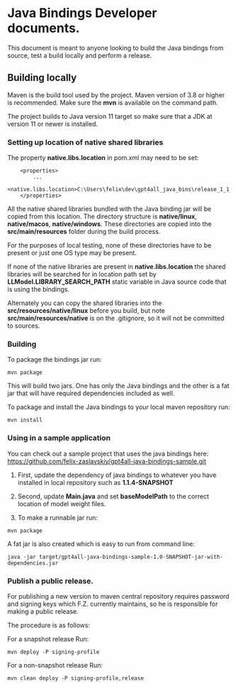 # Java Bindings Developer documents.

This document is meant to anyone looking to build the Java bindings from source, test a build locally and perform a release.

## Building locally

Maven is the build tool used by the project. Maven version of 3.8 or higher is recommended. Make sure the **mvn** 
is available on the command path.

The project builds to Java version 11 target so make sure that a JDK at version 11 or newer is installed.

### Setting up location of native shared libraries
The property **native.libs.location** in pom.xml may need to be set:
```
    <properties>
        ...
        <native.libs.location>C:\Users\felix\dev\gpt4all_java_bins\release_1_1_3_Jun22_2023</native.libs.location>
    </properties>
```
All the native shared libraries bundled with the Java binding jar will be copied from this location.
The directory structure is **native/linux**, **native/macos**, **native/windows**. These directories are copied
into the **src/main/resources** folder during the build process.

For the purposes of local testing, none of these directories have to be present or just one OS type may be present.

If none of the native libraries are present in **native.libs.location** the shared libraries will be searched for
in location path set by **LLModel.LIBRARY_SEARCH_PATH** static variable in Java source code that is using the bindings.

Alternately you can copy the shared libraries into the **src/resources/native/linux** before 
you build, but note **src/main/resources/native** is on the .gitignore, so it will not be committed to sources.

### Building

To package the bindings jar run:
```
mvn package
```
This will build two jars. One has only the Java bindings and the other is a fat jar that will have required dependencies included as well.

To package and install the Java bindings to your local maven repository run:
```
mvn install
```

### Using in a sample application

You can check out a sample project that uses the java bindings here:
https://github.com/felix-zaslavskiy/gpt4all-java-bindings-sample.git

1. First, update the dependency of java bindings to whatever you have installed in local repository such as **1.1.4-SNAPSHOT**
2. Second, update **Main.java** and set **baseModelPath** to the correct location of model weight files.

3. To make a runnable jar run:
```
mvn package
```

A fat jar is also created which is easy to run from command line:
```
java -jar target/gpt4all-java-bindings-sample-1.0-SNAPSHOT-jar-with-dependencies.jar
```

### Publish a public release.

For publishing a new version to maven central repository requires password and signing keys which F.Z. currently maintains, so
he is responsible for making a public release.

The procedure is as follows:

For a snapshot release
Run:
```
mvn deploy -P signing-profile
```

For a non-snapshot release
Run:
```
mvn clean deploy -P signing-profile,release
```